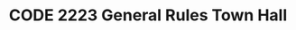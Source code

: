 ---
title: CODE 2223 General Rules Town Hall
redirect_to: https://ateneo-edu.zoom.us/meeting/register/tJMoceGopz0uHdIKGbu9Y1oENAuKqRlmEOPQ
redirect_from: 
  - /CODERulesTownHall22
  - /coderulestownhall22
---